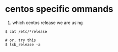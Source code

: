 centos specific ommands
=============

1. which centos release we are using

```shell
$ cat /etc/*release

# or, try this
$ lsb_release -a
```
